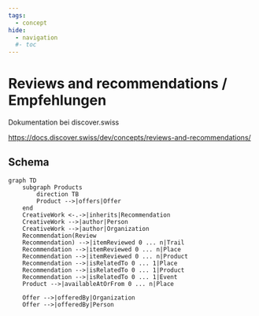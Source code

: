 ```yaml
---
tags:
  - concept
hide:
  - navigation
  #- toc
---
```


# Reviews and recommendations / Empfehlungen

Dokumentation bei discover.swiss

https://docs.discover.swiss/dev/concepts/reviews-and-recommendations/


## Schema

``` mermaid
graph TD
    subgraph Products
        direction TB
        Product -->|offers|Offer
    end
    CreativeWork <-.->|inherits|Recommendation
    CreativeWork -->|author|Person
    CreativeWork -->|author|Organization
    Recommendation(Review 
    Recommendation) -->|itemReviewed 0 ... n|Trail
    Recommendation -->|itemReviewed 0 ... n|Place
    Recommendation -->|itemReviewed 0 ... n|Product
    Recommendation -->|isRelatedTo 0 ... 1|Place
    Recommendation -->|isRelatedTo 0 ... 1|Product
    Recommendation -->|isRelatedTo 0 ... 1|Event
    Product -->|availableAtOrFrom 0 ... n|Place

    Offer -->|offeredBy|Organization
    Offer -->|offeredBy|Person
```
